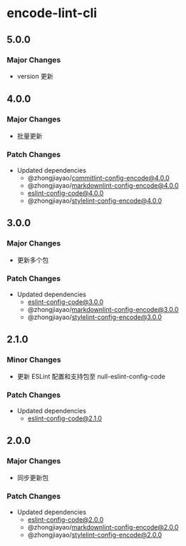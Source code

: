 # encode-lint-cli

## 5.0.0

### Major Changes

- version 更新

## 4.0.0

### Major Changes

- 批量更新

### Patch Changes

- Updated dependencies
  - @zhongjiayao/commitlint-config-encode@4.0.0
  - @zhongjiayao/markdownlint-config-encode@4.0.0
  - eslint-config-code@4.0.0
  - @zhongjiayao/stylelint-config-encode@4.0.0

## 3.0.0

### Major Changes

- 更新多个包

### Patch Changes

- Updated dependencies
  - eslint-config-code@3.0.0
  - @zhongjiayao/markdownlint-config-encode@3.0.0
  - @zhongjiayao/stylelint-config-encode@3.0.0

## 2.1.0

### Minor Changes

- 更新 ESLint 配置和支持包至 null-eslint-config-code

### Patch Changes

- Updated dependencies
  - eslint-config-code@2.1.0

## 2.0.0

### Major Changes

- 同步更新包

### Patch Changes

- Updated dependencies
  - eslint-config-code@2.0.0
  - @zhongjiayao/markdownlint-config-encode@2.0.0
  - @zhongjiayao/stylelint-config-encode@2.0.0
